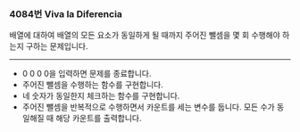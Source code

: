 ###  4084번 Viva la Diferencia

배열에 대하여 배열의 모든 요소가 동일하게 될 때까지 주어진 뺄셈을 몇 회 수행해야 하는지 구하는 문제입니다.

---

- 0 0 0 0을 입력하면 문제를 종료합니다.
- 주어진 뺄셈을 수행하는 함수를 구현합니다.
- 네 숫자가 동일한지 체크하는 함수를 구현합니다.
- 주어진 뺄셈을 반복적으로 수행하면서 카운트를 세는 변수를 둡니다. 모든 수가 동일해질 때 해당 카운트를 출력합니다.

